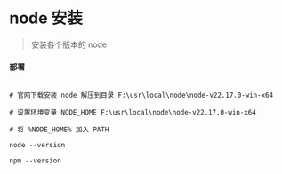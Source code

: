 # node 安装
> 安装各个版本的 node

#### 部署
```shell

# 官网下载安装 node 解压到目录 F:\usr\local\node\node-v22.17.0-win-x64

# 设置环境变量 NODE_HOME F:\usr\local\node\node-v22.17.0-win-x64

# 将 %NODE_HOME% 加入 PATH

node --version 

npm --version 

```
